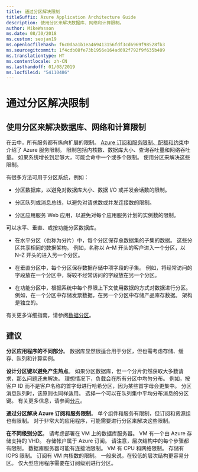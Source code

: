 ```yaml
---
title: 通过分区解决限制
titleSuffix: Azure Application Architecture Guide
description: 使用分区来解决数据库、网络和计算限制。
author: MikeWasson
ms.date: 08/30/2018
ms.custom: seojan19
ms.openlocfilehash: f6c0daa1b1ea469413156fdf3cd6969f98528fb3
ms.sourcegitcommit: 1f4cdb08fe73b1956e164ad692f792f9f635b409
ms.translationtype: HT
ms.contentlocale: zh-CN
ms.lasthandoff: 01/08/2019
ms.locfileid: "54110486"
---
```

# <a name="partition-around-limits"></a>通过分区解决限制

## <a name="use-partitioning-to-work-around-database-network-and-compute-limits"></a>使用分区来解决数据库、网络和计算限制

在云中，所有服务都有纵向扩展的限制。 [Azure 订阅和服务限制、配额和约束][azure-limits]中介绍了 Azure 服务限制。 限制包括内核数、数据库大小、查询吞吐量和网络吞吐量。 如果系统增长到足够大，可能会命中一个或多个限制。 使用分区来解决这些限制。

有很多方法可用于分区系统，例如：

- 分区数据库，以避免对数据库大小、数据 I/O 或并发会话数的限制。

- 分区队列或消息总线，以避免对请求数或并发连接数的限制。

- 分区应用服务 Web 应用，以避免对每个应用服务计划的实例数的限制。

可以水平、垂直、或按功能分区数据库。

- 在水平分区（也称为分片）中，每个分区保存总数据集的子集的数据。 这些分区共享相同的数据架构。 例如，名称以 A&ndash;M 开头的客户进入一个分区，以 N&ndash;Z 开头的进入另一个分区。

- 在垂直分区中，每个分区保存数据存储中项字段的子集。 例如，将经常访问的字段放在一个分区中，将较不经常访问的字段放在另一个分区。

- 在功能分区中，根据系统中每个界限上下文使用数据的方式对数据进行分区。 例如，在一个分区中存储发票数据，在另一个分区中存储产品库存数据。 架构是独立的。

有关更多详细指南，请参阅[数据分区][data-partitioning-guidance]。

## <a name="recommendations"></a>建议

**分区应用程序的不同部分**。 数据库显然很适合用于分区，但也需考虑存储、缓存、队列和计算实例。

**设计分区键以避免产生热点**。 如果分区数据库，但一个分片仍然获取大多数请求，那么问题还未解决。 理想情况下，负载会在所有分区中均匀分布。 例如，按客户 ID 而不是客户名称的首字母进行哈希分区，因为某些首字母会更集中。 分区消息队列时，该原则也同样适用。 选择一个可以在队列集中平均分布消息的分区键。 有关更多信息，请参阅[分片][sharding]。

**通过分区解决 Azure 订阅和服务限制**。 单个组件和服务有限制，但订阅和资源组也有限制。 对于非常大的应用程序，可能需要进行分区来解决这些限制。

**在不同级别分区**。 请考虑部署在 VM 上的数据库服务器。 VM 有一个由 Azure 存储支持的 VHD。 存储帐户属于 Azure 订阅。 请注意，层次结构中的每个步骤都有限制。 数据库服务器可能有连接池限制。 VM 有 CPU 和网络限制。 存储有 IOPS 限制。 订阅有 VM 内核数的限制。 一般来说，在较低的层次结构更容易分区。 仅大型应用程序需要在订阅级别进行分区。

<!-- links -->

[azure-limits]: /azure/azure-subscription-service-limits
[data-partitioning-guidance]: ../../best-practices/data-partitioning.md
[sharding]: ../../patterns/sharding.md
